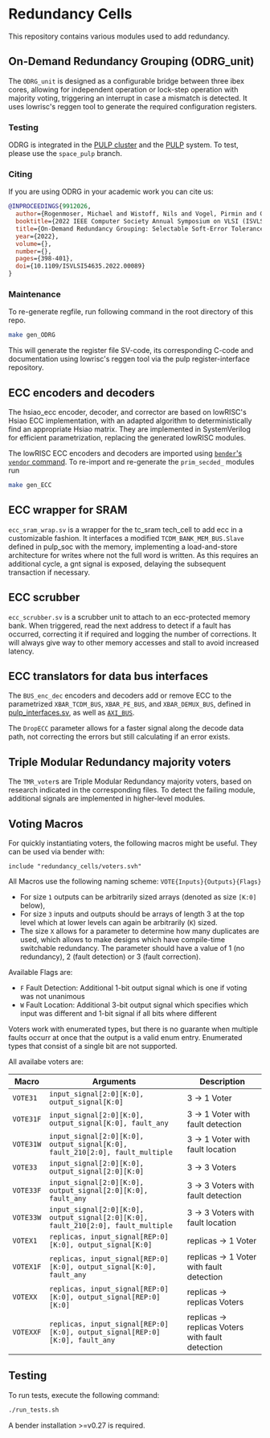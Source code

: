 # Redundancy Cells

This repository contains various modules used to add redundancy.

## On-Demand Redundancy Grouping (ODRG_unit)
The `ODRG_unit` is designed as a configurable bridge between three ibex cores, allowing for independent operation or lock-step operation with majority voting, triggering an interrupt in case a mismatch is detected. It uses lowrisc's reggen tool to generate the required configuration registers.

### Testing
ODRG is integrated in the [PULP cluster](https://github.com/pulp-platform/pulp_cluster/tree/space_pulp) and the [PULP](https://github.com/pulp-platform/pulp/tree/space_pulp) system. To test, please use the `space_pulp` branch.

### Citing
If you are using ODRG in your academic work you can cite us:
```BibTeX
@INPROCEEDINGS{9912026,
  author={Rogenmoser, Michael and Wistoff, Nils and Vogel, Pirmin and Gürkaynak, Frank and Benini, Luca},
  booktitle={2022 IEEE Computer Society Annual Symposium on VLSI (ISVLSI)}, 
  title={On-Demand Redundancy Grouping: Selectable Soft-Error Tolerance for a Multicore Cluster}, 
  year={2022},
  volume={},
  number={},
  pages={398-401},
  doi={10.1109/ISVLSI54635.2022.00089}
}
```

### Maintenance

To re-generate regfile, run following command in the root directory of this repo.
```bash
make gen_ODRG
```
This will generate the register file SV-code, its corresponding C-code and documentation using lowrisc's reggen tool via the pulp register-interface repository.

## ECC encoders and decoders
The hsiao_ecc encoder, decoder, and corrector are based on lowRISC's Hsiao ECC implementation, with an adapted algorithm to deterministically find an appropriate Hsiao matrix. They are implemented in SystemVerilog for efficient parametrization, replacing the generated lowRISC modules.

The lowRISC ECC encoders and decoders are imported using [`bender`'s `vendor` command](https://github.com/pulp-platform/bender#vendor-----copy-files-from-dependencies-that-do-not-support-bender). To re-import and re-generate the `prim_secded_` modules run
```bash
make gen_ECC
```

## ECC wrapper for SRAM
`ecc_sram_wrap.sv` is a wrapper for the tc_sram tech_cell to add ecc in a customizable fashion. It interfaces a modified `TCDM_BANK_MEM_BUS.Slave` defined in pulp_soc with the memory, implementing a load-and-store architecture for writes where not the full word is written. As this requires an additional cycle, a gnt signal is exposed, delaying the subsequent transaction if necessary.

## ECC scrubber
`ecc_scrubber.sv` is a scrubber unit to attach to an ecc-protected memory bank. When triggered, read the next address to detect if a fault has occurred, correcting it if required and logging the number of corrections. It will always give way to other memory accesses and stall to avoid increased latency.

## ECC translators for data bus interfaces
The `BUS_enc_dec` encoders and decoders add or remove ECC to the parametrized `XBAR_TCDM_BUS`, `XBAR_PE_BUS`, and `XBAR_DEMUX_BUS`, defined in [pulp_interfaces.sv](https://github.com/micprog/pulp_soc/blob/ibex_update/rtl/components/pulp_interfaces.sv), as well as [`AXI_BUS`](https://github.com/pulp-platform/axi).

The `DropECC` parameter allows for a faster signal along the decode data path, not correcting the errors but still calculating if an error exists.

## Triple Modular Redundancy majority voters
The `TMR_voter`s are Triple Modular Redundancy majority voters, based on research indicated in the corresponding files. To detect the failing module, additional signals are implemented in higher-level modules.

## Voting Macros
For quickly instantiating voters, the following macros might be useful. They can be used via bender with:
```
include "redundancy_cells/voters.svh"
```
All Macros use the following naming scheme:
`VOTE{Inputs}{Outputs}{Flags}`

- For size `1` outputs can be arbitrarily sized arrays (denoted as size `[K:0]` below), 
- For size `3` inputs and outputs should be arrays of length 3 at the top level which at lower levels can again be arbitrarily (`K`) sized. 
- The size `X` allows for a parameter to determine how many duplicates are used, which allows to make designs which have compile-time switchable redundancy. 
The parameter should have a value of 1 (no redundancy), 2 (fault detection) or 3 (fault correction).

Available Flags are:
- `F` Fault Detection: Additional 1-bit output signal which is one if voting was not unanimous
- `W` Fault Location: Additional 3-bit output signal which specifies which input was different and 1-bit signal if all bits where different

Voters work with enumerated types, but there is no guarante when multiple faults occurr at once that the output is a valid enum entry.
Enumerated types that consist of a single bit are not supported.

All availabe voters are:

| Macro      | Arguments                                                                         | Description                                      |
|------------|-----------------------------------------------------------------------------------|--------------------------------------------------|
| `VOTE31`   | `input_signal[2:0][K:0], output_signal[K:0]`                                      | 3 -> 1 Voter                                     |
| `VOTE31F`  | `input_signal[2:0][K:0], output_signal[K:0], fault_any`                           | 3 -> 1 Voter with fault detection                |
| `VOTE31W`  | `input_signal[2:0][K:0], output_signal[K:0], fault_210[2:0], fault_multiple`      | 3 -> 1 Voter with fault location                 |
| `VOTE33`   | `input_signal[2:0][K:0], output_signal[2:0][K:0]`                                 | 3 -> 3 Voters                                    |
| `VOTE33F`  | `input_signal[2:0][K:0], output_signal[2:0][K:0], fault_any`                      | 3 -> 3 Voters with fault detection               |
| `VOTE33W`  | `input_signal[2:0][K:0], output_signal[2:0][K:0], fault_210[2:0], fault_multiple` | 3 -> 3 Voters with fault location                |
| `VOTEX1`   | `replicas, input_signal[REP:0][K:0], output_signal[K:0]`                          | replicas -> 1 Voter                              |
| `VOTEX1F`  | `replicas, input_signal[REP:0][K:0], output_signal[K:0], fault_any`               | replicas -> 1 Voter with fault detection         |
| `VOTEXX`   | `replicas, input_signal[REP:0][K:0], output_signal[REP:0][K:0]`                   | replicas -> replicas Voters                      |
| `VOTEXXF`  | `replicas, input_signal[REP:0][K:0], output_signal[REP:0][K:0], fault_any`        | replicas -> replicas Voters with fault detection |

## Testing
To run tests, execute the following command:
```bash
./run_tests.sh
```

A bender installation >=v0.27 is required.
